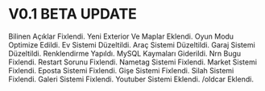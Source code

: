 # V0.1 BETA UPDATE

Bilinen Açıklar Fixlendi.
Yeni Exterior Ve Maplar Eklendi.
Oyun Modu Optimize Edildi.
Ev Sistemi Düzeltildi.
Araç Sistemi Düzeltildi.
Garaj Sistemi Düzeltildi.
Renklendirme Yapıldı.
MySQL Kaymaları Giderildi.
Nrn Bugu Fixlendi.
Restart Sorunu Fixlendi.
Nametag Sistemi Fixlendi.
Market Sistemi Fixlendi.
Eposta Sistemi Fixlendi.
Gişe Sistemi Fixlendi.
Silah Sistemi Fixlendi.
Galeri Sistemi Fixlendi.
Youtuber Sistemi Eklendi.
/oldcar Eklendi. 